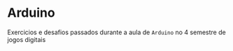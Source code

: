 # Arduino
Exercicios e desafios passados durante a aula de `Arduino` no 4 semestre de jogos digitais
